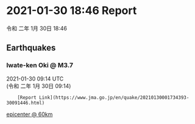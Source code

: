 # 2021-01-30 18:46 Report
令和 二年 1月 30日 18:46

## Earthquakes
### Iwate-ken Oki @ M3.7
2021-01-30 09:14 UTC  
        (令和 二年 1月 30日 09:14)
  
        [Report Link](https://www.jma.go.jp/en/quake/20210130001734393-30091446.html)  
[epicenter @ 60km](https://www.google.com/maps/place/39°42'00%22+142°00'00%22/@39.7,142,17z/data=!3m1!4b1!4m5!3m4!1s0x0:0x0!8m2!3d39.7!4d142)